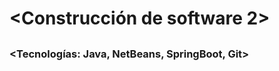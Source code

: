 # <Construcción de software 2>


## <Lus del alva Herrera Holguin>
### <Tecnologías: Java, NetBeans, SpringBoot, Git>

